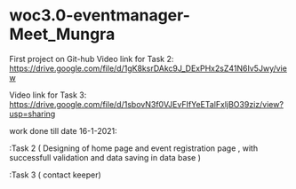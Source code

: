 # woc3.0-eventmanager-Meet_Mungra
First project on Git-hub
Video link for Task 2:  https://drive.google.com/file/d/1gK8ksrDAkc9J_DExPHx2sZ41N6Iv5Jwy/view

Video link for Task 3:  https://drive.google.com/file/d/1sbovN3f0VJEvFIfYeETalFxljBO39ziz/view?usp=sharing

work done till date 16-1-2021:

  :Task 2 ( Designing of home page and event registration page , with successfull validation and data saving in data base )
	
  :Task 3 ( contact keeper)

